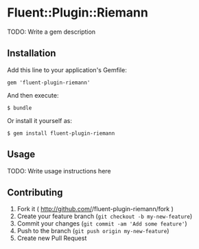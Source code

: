 # Fluent::Plugin::Riemann

TODO: Write a gem description

## Installation

Add this line to your application's Gemfile:

    gem 'fluent-plugin-riemann'

And then execute:

    $ bundle

Or install it yourself as:

    $ gem install fluent-plugin-riemann

## Usage

TODO: Write usage instructions here

## Contributing

1. Fork it ( http://github.com/<my-github-username>/fluent-plugin-riemann/fork )
2. Create your feature branch (`git checkout -b my-new-feature`)
3. Commit your changes (`git commit -am 'Add some feature'`)
4. Push to the branch (`git push origin my-new-feature`)
5. Create new Pull Request
